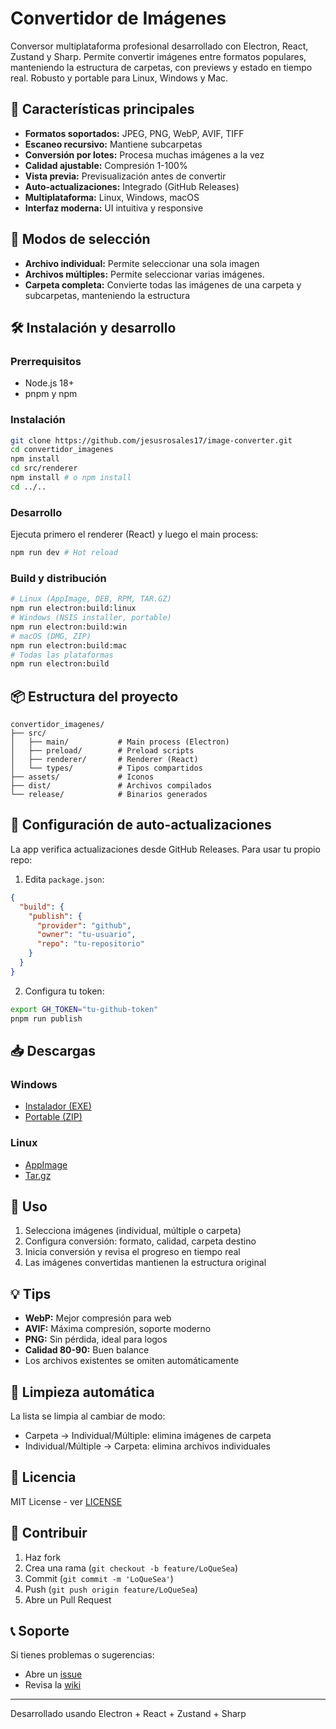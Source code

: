 # Convertidor de Imágenes

Conversor multiplataforma profesional desarrollado con Electron, React, Zustand y Sharp. Permite convertir imágenes entre formatos populares, manteniendo la estructura de carpetas, con previews y estado en tiempo real. Robusto y portable para Linux, Windows y Mac.

## 🚀 Características principales

- **Formatos soportados:** JPEG, PNG, WebP, AVIF, TIFF
- **Escaneo recursivo:** Mantiene subcarpetas
- **Conversión por lotes:** Procesa muchas imágenes a la vez
- **Calidad ajustable:** Compresión 1-100%
- **Vista previa:** Previsualización antes de convertir
- **Auto-actualizaciones:** Integrado (GitHub Releases)
- **Multiplataforma:** Linux, Windows, macOS
- **Interfaz moderna:** UI intuitiva y responsive

## 📁 Modos de selección

- **Archivo individual:** Permite seleccionar una sola imagen
- **Archivos múltiples:** Permite seleccionar varias imágenes.
- **Carpeta completa:** Convierte todas las imágenes de una carpeta y subcarpetas, manteniendo la estructura

## 🛠️ Instalación y desarrollo

### Prerrequisitos

- Node.js 18+
- pnpm y npm

### Instalación

```bash
git clone https://github.com/jesusrosales17/image-converter.git
cd convertidor_imagenes
npm install
cd src/renderer
npm install # o npm install
cd ../..
```

### Desarrollo

Ejecuta primero el renderer (React) y luego el main process:

```bash
npm run dev # Hot reload
```

### Build y distribución

```bash
# Linux (AppImage, DEB, RPM, TAR.GZ)
npm run electron:build:linux
# Windows (NSIS installer, portable)
npm run electron:build:win
# macOS (DMG, ZIP)
npm run electron:build:mac
# Todas las plataformas
npm run electron:build
```

## 📦 Estructura del proyecto

```
convertidor_imagenes/
├── src/
│   ├── main/           # Main process (Electron)
│   ├── preload/        # Preload scripts
│   ├── renderer/       # Renderer (React)
│   └── types/          # Tipos compartidos
├── assets/             # Iconos
├── dist/               # Archivos compilados
└── release/            # Binarios generados
```

## 🔧 Configuración de auto-actualizaciones

La app verifica actualizaciones desde GitHub Releases. Para usar tu propio repo:

1. Edita `package.json`:

```json
{
  "build": {
    "publish": {
      "provider": "github",
      "owner": "tu-usuario",
      "repo": "tu-repositorio"
    }
  }
}
```

2. Configura tu token:

```bash
export GH_TOKEN="tu-github-token"
pnpm run publish
```

## 📥 Descargas

### Windows

- [Instalador (EXE)](Image-Converter-1.0.0-win.exe)
- [Portable (ZIP)](Image-Converter-1.0.0-win-x64.exe)

### Linux

- [AppImage](Image-Converter-1.0.0-linux-x86_64.AppImage)
- [Tar.gz](Image-Converter-1.0.0-linux-x64.tar.gz)

## 🎯 Uso

1. Selecciona imágenes (individual, múltiple o carpeta)
2. Configura conversión: formato, calidad, carpeta destino
3. Inicia conversión y revisa el progreso en tiempo real
4. Las imágenes convertidas mantienen la estructura original

## 💡 Tips

- **WebP:** Mejor compresión para web
- **AVIF:** Máxima compresión, soporte moderno
- **PNG:** Sin pérdida, ideal para logos
- **Calidad 80-90:** Buen balance
- Los archivos existentes se omiten automáticamente

## 🔄 Limpieza automática

La lista se limpia al cambiar de modo:

- Carpeta → Individual/Múltiple: elimina imágenes de carpeta
- Individual/Múltiple → Carpeta: elimina archivos individuales

## 📝 Licencia

MIT License - ver [LICENSE](LICENSE)

## 🤝 Contribuir

1. Haz fork
2. Crea una rama (`git checkout -b feature/LoQueSea`)
3. Commit (`git commit -m 'LoQueSea'`)
4. Push (`git push origin feature/LoQueSea`)
5. Abre un Pull Request

## 📞 Soporte

Si tienes problemas o sugerencias:

- Abre un [issue](https://github.com/jesusrosales17/image-converter/issues)
- Revisa la [wiki](https://github.com/jesusrosales17/image-converter.git/wiki)

---

Desarrollado usando Electron + React + Zustand + Sharp
